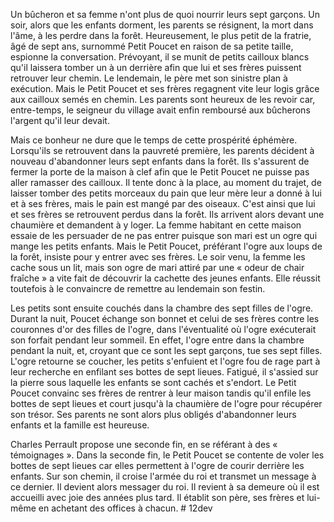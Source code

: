 Un bûcheron et sa femme n'ont plus de quoi nourrir leurs sept garçons. Un soir, alors que les enfants dorment, les parents se résignent, la mort dans l'âme, à les perdre dans la forêt. Heureusement, le plus petit de la fratrie, âgé de sept ans, surnommé Petit Poucet en raison de sa petite taille, espionne la conversation. Prévoyant, il se munit de petits cailloux blancs qu'il laissera tomber un à un derrière afin que lui et ses frères puissent retrouver leur chemin. Le lendemain, le père met son sinistre plan à exécution. Mais le Petit Poucet et ses frères regagnent vite leur logis grâce aux cailloux semés en chemin. Les parents sont heureux de les revoir car, entre-temps, le seigneur du village avait enfin remboursé aux bûcherons l'argent qu'il leur devait.

Mais ce bonheur ne dure que le temps de cette prospérité éphémère. Lorsqu'ils se retrouvent dans la pauvreté première, les parents décident à nouveau d'abandonner leurs sept enfants dans la forêt. Ils s'assurent de fermer la porte de la maison à clef afin que le Petit Poucet ne puisse pas aller ramasser des cailloux. Il tente donc à la place, au moment du trajet, de laisser tomber des petits morceaux du pain que leur mère leur a donné à lui et à ses frères, mais le pain est mangé par des oiseaux. C'est ainsi que lui et ses frères se retrouvent perdus dans la forêt. Ils arrivent alors devant une chaumière et demandent à y loger. La femme habitant en cette maison essaie de les persuader de ne pas entrer puisque son mari est un ogre qui mange les petits enfants. Mais le Petit Poucet, préférant l'ogre aux loups de la forêt, insiste pour y entrer avec ses frères. Le soir venu, la femme les cache sous un lit, mais son ogre de mari attiré par une « odeur de chair fraîche » a vite fait de découvrir la cachette des jeunes enfants. Elle réussit toutefois à le convaincre de remettre au lendemain son festin.

Les petits sont ensuite couchés dans la chambre des sept filles de l'ogre. Durant la nuit, Poucet échange son bonnet et celui de ses frères contre les couronnes d'or des filles de l'ogre, dans l'éventualité où l'ogre exécuterait son forfait pendant leur sommeil. En effet, l'ogre entre dans la chambre pendant la nuit, et, croyant que ce sont les sept garçons, tue ses sept filles. L'ogre retourne se coucher, les petits s'enfuient et l'ogre fou de rage part à leur recherche en enfilant ses bottes de sept lieues. Fatigué, il s'assied sur la pierre sous laquelle les enfants se sont cachés et s'endort. Le Petit Poucet convainc ses frères de rentrer à leur maison tandis qu'il enfile les bottes de sept lieues et court jusqu'à la chaumière de l'ogre pour récupérer son trésor. Ses parents ne sont alors plus obligés d'abandonner leurs enfants et la famille est heureuse.

Charles Perrault propose une seconde fin, en se référant à des « témoignages ». Dans la seconde fin, le Petit Poucet se contente de voler les bottes de sept lieues car elles permettent à l'ogre de courir derrière les enfants. Sur son chemin, il croise l'armée du roi et transmet un message à ce dernier. Il devient alors messager du roi. Il revient à sa demeure où il est accueilli avec joie des années plus tard. Il établit son père, ses frères et lui-même en achetant des offices à chacun. # 12dev